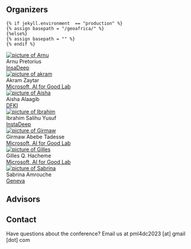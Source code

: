 ## Organizers  

    {% if jekyll.environment  == "production" %}
    {% assign basepath = "/geoafrica/" %}
    {%else%}
    {% assign basepath = "" %}
    {% endif %}
    
<div>

<div class="iblock organizerbox ">
    <a target='_blank' href="https://twitter.com/arnupretorius?lang=en">
     <img src="{{basepath}}/images/organizers/arnu_pretorius.jpg" class="headshot" alt="picture of Arnu">
      </a>
        <div class="headshotname"> Arnu Pretorius</div>
        <a href="https://twitter.com/arnupretorius?lang=en"  target='_blank' class="headshotaffiliation"> InsaDeep  </a>
</div>


<div class="iblock organizerbox ">
    <a target='_blank' href="https://akramz.space/">
     <img src="{{basepath}}/images/organizers/akram.jpeg" class="headshot" alt="picture of akram">
      </a>
        <div class="headshotname"> Akram Zaytar</div>
        <a href="https://akramz.space/"  target='_blank' class="headshotaffiliation"> Microsoft, AI for Good Lab  </a>
</div>


<div class="iblock organizerbox ">
     <a target='_blank' href="https://twitter.com/AishaAlaagib/">
        <img src="{{basepath}}/images/organizers/Aisha_Alagib.jpg" class="headshot" alt="picture of Aisha">
      </a>
        <div class="headshotname"> Aisha Alaagib </div>
        <a href="https://aishaalaagib.netlify.app/"  target='_blank' class="headshotaffiliation"> DFKI </a>
 </div>

 <div class="iblock organizerbox ">
     <a target='_blank' href="https://uk.linkedin.com/in/ibrahim-salihu-yusuf-721103100">
        <img src="{{basepath}}/images/organizers/ibrahim.jpeg" class="headshot" alt="picture of Ibrahim">
      </a>
        <div class="headshotname"> Ibrahim Salihu Yusuf </div>
        <a href="https://uk.linkedin.com/in/ibrahim-salihu-yusuf-721103100"  target='_blank' class="headshotaffiliation"> InstaDeep </a>
 </div> 
 
 <div class="iblock organizerbox ">
    <a target='_blank' href="https://www.microsoft.com/en-us/research/people/gtadesse/">
     <img src="{{basepath}}/images/organizers/girmaw.jpg" class="headshot" alt="picture of Girmaw">
      </a>
        <div class="headshotname"> Girmaw Abebe Tadesse</div>
        <a href="https://www.microsoft.com/en-us/research/people/gtadesse/"  target='_blank' class="headshotaffiliation"> Microsoft, AI for Good Lab  </a>
</div>

<div class="iblock organizerbox ">
     <a target='_blank' href="https://www.gilleshacheme.com/">
        <img src="{{basepath}}/images/organizers/gilles.jpg" class="headshot" alt="picture of Gilles">
      </a>
        <div class="headshotname"> Gilles Q. Hacheme </div>
        <a href="https://www.gilleshacheme.com/"  target='_blank' class="headshotaffiliation"> Microsoft, AI for Good Lab </a>
 </div>

 <div class="iblock organizerbox ">
     <a target='_blank' href="https://scholar.google.at/citations?user=ZiRtIssAAAAJ&hl=en">
        <img src="{{basepath}}/images/organizers/Sabrina-Amrouche.jpg" class="headshot" alt="picture of Sabrina">
      </a>
        <div class="headshotname"> Sabrina Amrouche </div>
        <a href="https://scholar.google.at/citations?user=ZiRtIssAAAAJ&hl=en"  target='_blank' class="headshotaffiliation"> Geneva </a>
 </div>
        
</div>


## Advisors



## Contact

Have questions about the conference? Email us at pml4dc2023 [at] gmail [dot] com
